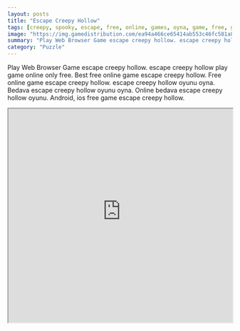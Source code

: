 ```yaml
---
layout: posts
title: "Escape Creepy Hollow"
tags: [creepy, spooky, escape, free, online, games, oyna, game, free, games, play, play, games]
image: "https://img.gamedistribution.com/ea94a466ce65414ab553c46fc581a8b6.jpg"
summary: "Play Web Browser Game escape creepy hollow. escape creepy hollow play game online only free. Best free online game escape creepy hollow. Free online game escape creepy hollow. escape creepy hollow oyunu oyna. Bedava escape creepy hollow oyunu oyna. Online bedava escape creepy hollow oyunu. Android, ios free game escape creepy hollow."
category: "Puzzle"
---
```


Play Web Browser Game escape creepy hollow. escape creepy hollow play game online only free. Best free online game escape creepy hollow. Free online game escape creepy hollow. escape creepy hollow oyunu oyna. Bedava escape creepy hollow oyunu oyna. Online bedava escape creepy hollow oyunu. Android, ios free game escape creepy hollow.

<iframe width="100%" height="480px;" src="https://flash.gamedistribution.com?game=ea94a466ce65414ab553c46fc581a8b6"></iframe>